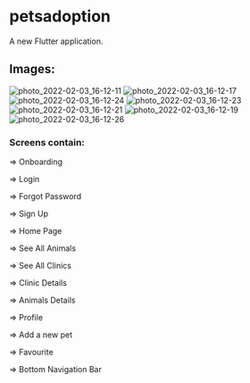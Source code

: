# petsadoption

A new Flutter application.

## Images:
![photo_2022-02-03_16-12-11](https://user-images.githubusercontent.com/89478500/152370688-13ea8116-6ba7-498c-94a1-be7e596ee18c.jpg)
![photo_2022-02-03_16-12-17](https://user-images.githubusercontent.com/89478500/152370760-7664523d-ca34-4e5d-b27c-92767d3a5648.jpg)
![photo_2022-02-03_16-12-24](https://user-images.githubusercontent.com/89478500/152370966-af2d1d7b-2e53-4189-9876-bd3380962b33.jpg)
![photo_2022-02-03_16-12-23](https://user-images.githubusercontent.com/89478500/152370975-d1209abf-2ee6-450e-8ea6-9127e6bdc1d5.jpg)
![photo_2022-02-03_16-12-21](https://user-images.githubusercontent.com/89478500/152370978-01c94e29-4094-4e37-90eb-81de91d5039b.jpg)
![photo_2022-02-03_16-12-19](https://user-images.githubusercontent.com/89478500/152370981-d054a751-ed9a-4a06-a17d-f298120ef46b.jpg)
![photo_2022-02-03_16-12-26](https://user-images.githubusercontent.com/89478500/152371064-67a7e21a-1dca-4475-9007-cd4ab545ce5c.jpg)



### Screens contain:
=> Onboarding

=> Login

=> Forgot Password

=> Sign Up

=> Home Page

=> See All Animals

=> See All Clinics

=> Clinic Details

=> Animals Details

=> Profile

=> Add a new pet

=> Favourite

=> Bottom Navigation Bar




